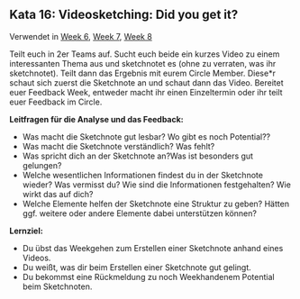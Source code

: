 ## Kata 16: Videosketching: Did you get it?

Verwendet in [Week 6](0410_Week_06.md), [Week 7](0410_Week_07.md), [Week 8](0410_Week_08.md)

Teilt euch in 2er Teams auf. Sucht euch beide ein kurzes Video zu einem interessanten Thema aus und sketchnotet es (ohne zu verraten, was ihr sketchnotet). Teilt dann das Ergebnis mit eurem Circle Member. Diese\*r schaut sich zuerst die Sketchnote an und schaut dann das Video. Bereitet euer Feedback Week, entweder macht ihr einen Einzeltermin oder ihr teilt euer Feedback im Circle.

**Leitfragen für die Analyse und das Feedback:**

- Was macht die Sketchnote gut lesbar? Wo gibt es noch Potential??
- Was macht die Sketchnote verständlich? Was fehlt? 
- Was spricht dich an der Sketchnote an?Was ist besonders gut gelungen?
- Welche wesentlichen Informationen findest du in der Sketchnote wieder? Was vermisst du? Wie sind die Informationen festgehalten? Wie wirkt das auf dich?
- Welche Elemente helfen der Sketchnote eine Struktur zu geben? Hätten ggf. weitere oder andere Elemente dabei unterstützen können?

**Lernziel:**

- Du übst das Weekgehen zum Erstellen einer Sketchnote anhand eines Videos.
- Du weißt, was dir beim Erstellen einer Sketchnote gut gelingt.
- Du bekommst eine Rückmeldung zu noch Weekhandenem Potential beim Sketchnoten.